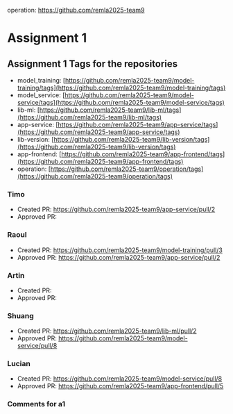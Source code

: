 operation: https://github.com/remla2025-team9
# Assignment 1
## Assignment 1 Tags for the repositories
- model_training: [https://github.com/remla2025-team9/model-training/tags](https://github.com/remla2025-team9/model-training/tags)
- model_service: [https://github.com/remla2025-team9/model-service/tags](https://github.com/remla2025-team9/model-service/tags)
- lib-ml: [https://github.com/remla2025-team9/lib-ml/tags](https://github.com/remla2025-team9/lib-ml/tags)
- app-service: [https://github.com/remla2025-team9/app-service/tags](https://github.com/remla2025-team9/app-service/tags)
- lib-version: [https://github.com/remla2025-team9/lib-version/tags](https://github.com/remla2025-team9/lib-version/tags)
- app-frontend: [https://github.com/remla2025-team9/app-frontend/tags](https://github.com/remla2025-team9/app-frontend/tags)
- operation: [https://github.com/remla2025-team9/operation/tags](https://github.com/remla2025-team9/operation/tags)

### Timo
- Created PR: https://github.com/remla2025-team9/app-service/pull/2
- Approved PR:

### Raoul
- Created PR: https://github.com/remla2025-team9/model-training/pull/3
- Approved PR: https://github.com/remla2025-team9/app-service/pull/2

### Artin
- Created PR:
- Approved PR:

### Shuang
- Created PR: https://github.com/remla2025-team9/lib-ml/pull/2
- Approved PR:  https://github.com/remla2025-team9/model-service/pull/8
  
### Lucian
- Created PR: https://github.com/remla2025-team9/model-service/pull/8
- Approved PR: https://github.com/remla2025-team9/app-frontend/pull/5

### Comments for a1
<!-- Insert any comments regarding the assignments (e.g. what we didn't implemenet yet, if there are any bugs) here -->


